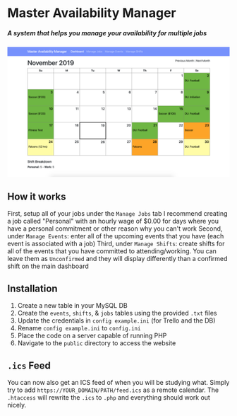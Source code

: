 # Master Availability Manager
##### A system that helps you manage your availability for multiple jobs

![Screenshot](screenshot.png)

## How it works
First, setup all of your jobs under the `Manage Jobs` tab
    I recommend creating a job called "Personal" with an hourly wage of $0.00 for days where you have a personal commitment or other reason why you can't work
Second, under `Manage Events`: enter all of the upcoming events that you have (each event is associated with a job)
Third, under `Manage Shifts`: create shifts for all of the events that you have committed to attending/working.
    You can leave them as `Unconfirmed` and they will display differently than a confirmed shift on the main dashboard

## Installation
1. Create a new table in your MySQL DB
2. Create the `events`, `shifts`, & `jobs` tables using the provided `.txt` files
2. Update the credentials in `config example.ini` (for Trello and the DB)
3. Rename `config example.ini` to `config.ini`
4. Place the code on a server capable of running PHP
5. Navigate to the `public` directory to access the website

## `.ics` Feed
You can now also get an ICS feed of when you will be studying what. Simply try to add `https://YOUR_DOMAIN/PATH/feed.ics` as a remote calendar. The `.htaccess` will rewrite the `.ics` to `.php` and everything should work out nicely.
